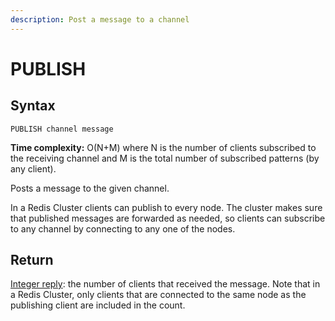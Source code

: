 ```yaml
---
description: Post a message to a channel
---
```


# PUBLISH

## Syntax

    PUBLISH channel message

**Time complexity:** O(N+M) where N is the number of clients subscribed to the receiving channel and M is the total number of subscribed patterns (by any client).

Posts a message to the given channel.

In a Redis Cluster clients can publish to every node. The cluster makes sure
that published messages are forwarded as needed, so clients can subscribe to any
channel by connecting to any one of the nodes.

## Return

[Integer reply](https://redis.io/docs/reference/protocol-spec#resp-integers): the number of clients that received the message. Note that in a
Redis Cluster, only clients that are connected to the same node as the
publishing client are included in the count.
